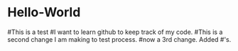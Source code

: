 # Hello-World
#This is a  test
#I want to learn github  to keep track of my code.
#This is a second change I am making to test process.
#now a 3rd change. Added #'s.
